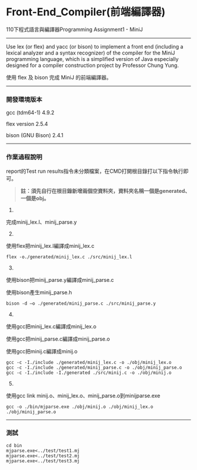 # Front-End_Compiler(前端編譯器)

110下程式語言與編譯器Programming Assignment1 - MiniJ
 
---

Use lex (or flex) and yacc (or bison) to implement a front end (including a lexical analyzer and a syntax recognizer) of the compiler for the MiniJ programming language, which is a simplified version of Java especially designed for a compiler construction project by Professor Chung Yung.

使用 flex 及 bison 完成 MiniJ 的前端編譯器。

---

### 開發環境版本

gcc (tdm64-1) 4.9.2

flex version 2.5.4

bison (GNU Bison) 2.4.1

---

### 作業過程說明

report的Test run results指令未分類檔案，在CMD打開根目錄打以下指令執行即可。

>**註：須先自行在根目錄新增兩個空資料夾，資料夾名稱一個是generated、一個是obj。**

1.
完成minij_lex.l、minij_parse.y

2.
使用flex把minij_lex.l編譯成minij_lex.c
```
flex -o./generated/minij_lex.c ./src/minij_lex.l
```

3.
使用bison把minij_parse.y編譯成minij_parse.c

使用bison產生minij_parse.h
```
bison -d –o ./generated/minij_parse.c ./src/minij_parse.y
```

4.
使用gcc把minij_lex.c編譯成minij_lex.o

使用gcc把minij_parse.c編譯成minij_parse.o

使用gcc把minij.c編譯成minij.o
```
gcc -c -I./include ./generated/minij_lex.c -o ./obj/minij_lex.o
gcc -c -I./include ./generated/minij_parse.c -o ./obj/minij_parse.o
gcc -c -I./include -I./generated ./src/minij.c -o ./obj/minij.o
```

5.
使用gcc link minij.o、minij_lex.o、minij_parse.o到minijparse.exe
```
gcc -o ./bin/mjparse.exe ./obj/minij.o ./obj/minij_lex.o ./obj/minij_parse.o
```

---

### 測試

```
cd bin
mjparse.exe<../test/test1.mj
mjparse.exe<../test/test2.mj
mjparse.exe<../test/test3.mj
```
